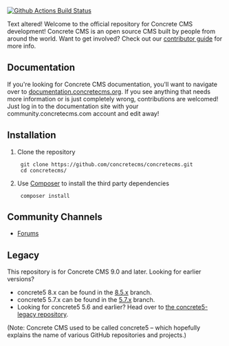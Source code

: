 [![Github Actions Build Status](https://github.com/concretecms/concretecms/actions/workflows/phpunit.yml/badge.svg?branch=develop)](https://github.com/concretecms/concretecms/actions/workflows/phpunit.yml)

Text altered!
Welcome to the official repository for Concrete CMS development! Concrete CMS is an open source CMS built by people from 
around the world. Want to get involved? Check out our [contributor guide](https://github.com/concretecms/concretecms/blob/develop/CONTRIBUTING.md) for more info.

## Documentation

If you're looking for Concrete CMS documentation, you'll want to navigate over to [documentation.concretecms.org](https://documentation.concretecms.org). 
If you see anything that needs more information or is just completely wrong, contributions are welcomed! 
Just log in to the documentation site with your community.concretecms.com account and edit away!

## Installation

1. Clone the repository

        git clone https://github.com/concretecms/concretecms.git
        cd concretecms/

2. Use [Composer](https://getcomposer.org/) to install the third party dependencies

        composer install


## Community Channels

* [Forums](https://forums.concretecms.org/)

## Legacy

This repository is for Concrete CMS 9.0 and later. Looking for earlier versions? 

* concrete5 8.x can be found in the [8.5.x](https://github.com/concretecms/concretecms/tree/8.5.x) branch.
* concrete5 5.7.x can be found in the [5.7.x](https://github.com/concretecms/concretecms/tree/5.7.x) branch.
* Looking for concrete5 5.6 and earlier? Head over to [the concrete5-legacy repository](http://github.com/concretecms/concrete5-legacy).

(Note: Concrete CMS used to be called concrete5 – which hopefully explains the name of various GitHub repositories and projects.)
